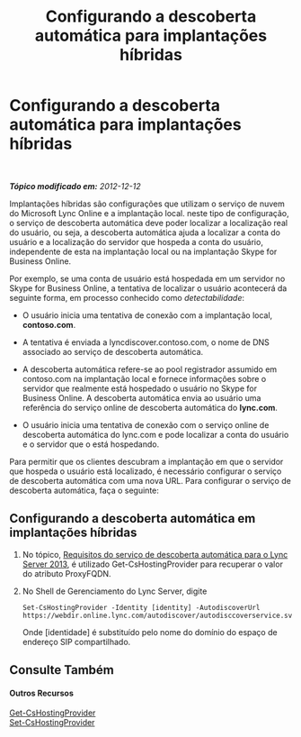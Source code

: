 ﻿---
title: Configurando a descoberta automática para implantações híbridas
TOCTitle: Configurando a descoberta automática para implantações híbridas
ms:assetid: ca605e62-181c-42ca-80a1-e37e610f8277
ms:mtpsurl: https://technet.microsoft.com/pt-br/library/JJ945653(v=OCS.15)
ms:contentKeyID: 52057723
ms.date: 05/19/2016
mtps_version: v=OCS.15
ms.translationtype: HT
---

# Configurando a descoberta automática para implantações híbridas

 

_**Tópico modificado em:** 2012-12-12_

Implantações híbridas são configurações que utilizam o serviço de nuvem do Microsoft Lync Online e a implantação local. neste tipo de configuração, o serviço de descoberta automática deve poder localizar a localização real do usuário, ou seja, a descoberta automática ajuda a localizar a conta do usuário e a localização do servidor que hospeda a conta do usuário, independente de esta na implantação local ou na implantação Skype for Business Online.

Por exemplo, se uma conta de usuário está hospedada em um servidor no Skype for Business Online, a tentativa de localizar o usuário acontecerá da seguinte forma, em processo conhecido como *detectabilidade*:

  - O usuário inicia uma tentativa de conexão com a implantação local, **contoso.com**.

  - A tentativa é enviada a lyncdiscover.contoso.com, o nome de DNS associado ao serviço de descoberta automática.

  - A descoberta automática refere-se ao pool registrador assumido em contoso.com na implantação local e fornece informações sobre o servidor que realmente está hospedado o usuário no Skype for Business Online. A descoberta automática envia ao usuário uma referência do serviço online de descoberta automática do **lync.com**.

  - O usuário inicia uma tentativa de conexão com o serviço online de descoberta automática do lync.com e pode localizar a conta do usuário e o servidor que o está hospedando.

Para permitir que os clientes descubram a implantação em que o servidor que hospeda o usuário está localizado, é necessário configurar o serviço de descoberta automática com uma nova URL. Para configurar o serviço de descoberta automática, faça o seguinte:

## Configurando a descoberta automática em implantações híbridas

1.  No tópico, [Requisitos do serviço de descoberta automática para o Lync Server 2013](lync-server-2013-autodiscover-service-requirements.md), é utilizado Get-CsHostingProvider para recuperar o valor do atributo ProxyFQDN.

2.  No Shell de Gerenciamento do Lync Server, digite
    
        Set-CsHostingProvider -Identity [identity] -AutodiscoverUrl https://webdir.online.lync.com/autodiscover/autodisccoverservice.svc/root
    
    Onde \[identidade\] é substituído pelo nome do domínio do espaço de endereço SIP compartilhado.

## Consulte Também

#### Outros Recursos

[Get-CsHostingProvider](https://docs.microsoft.com/en-us/powershell/module/skype/Get-CsHostingProvider)  
[Set-CsHostingProvider](set-cshostingprovider.md)

